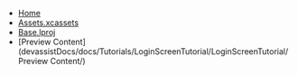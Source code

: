 <!-- docs/_sidebar.md -->
- [Home](/)
- [Assets.xcassets](devassistDocs/docs/Tutorials/LoginScreenTutorial/LoginScreenTutorial/Assets.xcassets/)
- [Base.lproj](devassistDocs/docs/Tutorials/LoginScreenTutorial/LoginScreenTutorial/Base.lproj/)
- [Preview Content](devassistDocs/docs/Tutorials/LoginScreenTutorial/LoginScreenTutorial/Preview Content/)